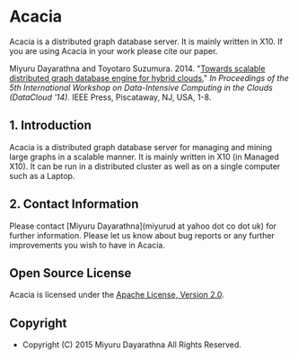 Acacia
==========

Acacia is a distributed graph database server. It is mainly written in X10. If you are using Acacia in your work please cite our paper.

Miyuru Dayarathna and Toyotaro Suzumura. 2014. "[Towards scalable distributed graph database engine for hybrid clouds.](http://dx.doi.org/10.1109/DataCloud.2014.9)" *In Proceedings of the 5th International Workshop on Data-Intensive Computing in the Clouds (DataCloud '14).* IEEE Press, Piscataway, NJ, USA, 1-8.

## 1. Introduction

Acacia is a distributed graph database server for managing and mining large graphs in a scalable manner. It is mainly written in X10 (in Managed X10). It can be run in a distributed cluster as well as on a single computer such as a Laptop.

## 2. Contact Information

Please contact [Miyuru Dayarathna](miyurud at yahoo dot co dot uk) for further information. Please let us know about bug reports or any further improvements you wish to have in Acacia.

## Open Source License
Acacia is licensed under the [Apache License, Version 2.0](http://www.apache.org/licenses/LICENSE-2.0).

## Copyright
* Copyright (C) 2015 Miyuru Dayarathna All Rights Reserved.

